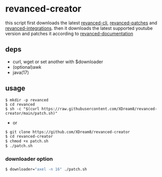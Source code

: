 # revanced-creator
this script first downloads the latest [revanced-cli](https://github.com/revanced/revanced-cli), [revanced-patches](https://github.com/revanced/revanced-patches) and [revanced-integrations](https://github.com/revanced/revanced-integrations). then it downloads the latest supported youtube version and patches it according to [revanced-documentation](https://github.com/revanced/revanced-documentation)
## deps
- curl, wget or set another with $downloader
- (optional)awk
- java(17)
## usage
```
$ mkdir -p revanced
$ cd revanced
$ sh -c "$(curl https://raw.githubusercontent.com/XDream8/revanced-creator/main/patch.sh)"
```
* or
```sh
$ git clone https://github.com/XDream8/revanced-creator
$ cd revanced-creator
$ chmod +x patch.sh
$ ./patch.sh
```
### downloader option
```sh
$ downloader="axel -n 16" ./patch.sh
```
